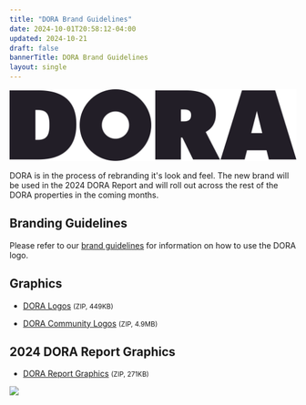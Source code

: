 ```yaml
---
title: "DORA Brand Guidelines"
date: 2024-10-01T20:58:12-04:00
updated: 2024-10-21
draft: false
bannerTitle: DORA Brand Guidelines
layout: single
---
```


![DORA](DORA-Horizontal-Logo.svg)

DORA is in the process of rebranding it's look and feel. The new brand will be used in the 2024 DORA Report and will roll out across the rest of the DORA properties in the coming months.

## Branding Guidelines

Please refer to our [brand guidelines](https://storage.googleapis.com/dora-brand-2024/DORA-Brand-Guidelines.pdf) for information on how to use the DORA logo.

## Graphics

* [DORA Logos](https://storage.googleapis.com/dora-brand-2024/DORA-Logo.zip) <small>(ZIP, 449KB)</small>

* [DORA Community Logos](https://storage.googleapis.com/dora-brand-2024/DORA-Community-Logo.zip) <small>(ZIP, 4.9MB)</small>

## 2024 DORA Report Graphics

* [DORA Report Graphics](https://storage.googleapis.com/dora-report-2024/DORA-report-cover-art.zip) <small>(ZIP, 271KB)</small>

<a href="https://storage.googleapis.com/dora-report-2024/DORA-report-cover-art.zip"><img src="/research/2024/dora-report/2024-dora-accelerate-state-of-devops-report.png" style="max-width:24em;"></a>
